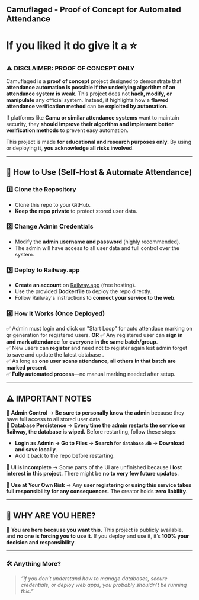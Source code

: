 ## **Camuflaged - Proof of Concept for Automated Attendance**  

# If you liked it do give it a ⭐

### **⚠️ DISCLAIMER: PROOF OF CONCEPT ONLY**  
Camuflaged is a **proof of concept** project designed to demonstrate that **attendance automation is possible if the underlying algorithm of an attendance system is weak**. This project does not **hack, modify, or manipulate** any official system. Instead, it highlights how a **flawed attendance verification method** can be **exploited by automation**.  

If platforms like **Camu or similar attendance systems** want to maintain security, they **should improve their algorithm and implement better verification methods** to prevent easy automation.  

This project is made **for educational and research purposes only**. By using or deploying it, **you acknowledge all risks involved**.  

---

## **📌 How to Use (Self-Host & Automate Attendance)**  
### **1️⃣ Clone the Repository**  
- Clone this repo to your GitHub.  
- **Keep the repo private** to protect stored user data.  

### **2️⃣ Change Admin Credentials**  
- Modify the **admin username and password** (highly recommended).  
- The admin will have access to all user data and full control over the system.  

### **3️⃣ Deploy to Railway.app**  
- **Create an account** on [Railway.app](https://railway.app/) (free hosting).  
- Use the provided **Dockerfile** to deploy the repo directly.  
- Follow Railway's instructions to **connect your service to the web**.  

### **4️⃣ How It Works (Once Deployed)**  
✅ Admin must login and click on "Start Loop" for auto attendace marking on qr generation for registered users.
**OR**
✅ Any registered user can **sign in and mark attendance** for **everyone in the same batch/group**.  
✅ New users can **register** and need not to register again lest admin forget to save and update the latest database .  
✅ As long as **one user scans attendance, all others in that batch are marked present**.  
✅ **Fully automated process**—no manual marking needed after setup.  

---

## **⚠️ IMPORTANT NOTES**  
🔴 **Admin Control** → **Be sure to personally know the admin** because they have full access to all stored user data.  
🔴 **Database Persistence** → **Every time the admin restarts the service on Railway, the database is wiped.** Before restarting, follow these steps:
   - **Login as Admin → Go to Files → Search for `database.db` → Download and save locally**.  
   - Add it back to the repo before restarting.  

🔴 **UI is Incomplete** → Some parts of the UI are unfinished because **I lost interest in this project**. There might be **no to very few future updates**.  

🔴 **Use at Your Own Risk** → Any **user registering or using this service takes full responsibility for any consequences**. The creator holds **zero liability**.  

---

## **👀 WHY ARE YOU HERE?**  
🚨 **You are here because you want this.** This project is publicly available, and **no one is forcing you to use it**. If you deploy and use it, it’s **100% your decision and responsibility**.  

---

### **🛠️ Anything More?** 

> *“If you don’t understand how to manage databases, secure credentials, or deploy web apps, you probably shouldn’t be running this.”* 
